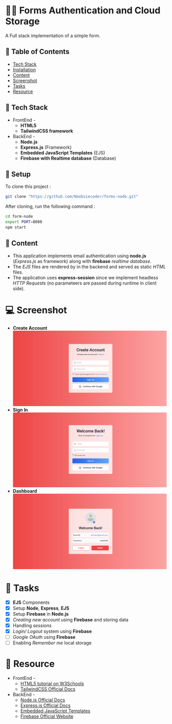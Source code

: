 # 👨‍💻 Forms Authentication and Cloud Storage

A Full stack implementation of a simple form.

## 📜 Table of Contents

- [Tech Stack](#🔨-Tech-Stack)
- [Installation](#🚀-Setup)
- [Content](#📑-Content)
- [Screenshot](#💻-Screenshot)
- [Tasks](#📝-Tasks)
- [Resource](#📕-Resource)

## 🔨 Tech Stack

- FrontEnd -
  - **HTML5**
  - **TailwindCSS framework**
- BackEnd -
  - **Node.js**
  - **Express.js** (Framework)
  - **Embedded JavaScript Templates** (EJS)
  - **Firebase with Realtime database** (Database)

## 🚀 Setup

To clone this project :

```bash
git clone "https://github.com/Noobsiecoder/forms-node.git"
```

After cloning, run the following command :

```bash
cd form-node
export PORT=8080
npm start
```

## 📑 Content

- This application implements email authentication using **node.js** (_Express.js_ as framework) along with **firebase** _realtime database_.
- The _EJS_ files are rendered by in the backend and served as static _HTML_ files.
- The application uses **express-session** since we implement headless _HTTP Requests_ (no parameteers are passed during runtime in client side).

# 💻 Screenshot

- **Create Account**
  ![create-account](https://raw.githubusercontent.com/Noobsiecoder/forms-tailwind/main/src/assets/image/create_account.png)
  <br>
- **Sign In**
  ![sign-in](https://raw.githubusercontent.com/Noobsiecoder/forms-tailwind/main/src/assets/image/log_in.png)
  <br>
- **Dashboard**
  ![dashboard](https://raw.githubusercontent.com/Noobsiecoder/forms-tailwind/main/src/assets/image/dashboard.png)

# 📝 Tasks

- [x] **EJS** Components
- [x] Setup **Node**, **Express**, **EJS**
- [x] Setup **Firebase** in **Node.js**
- [x] _Creating new account_ using **Firebase** and storing data
- [x] Handling _sessions_
- [x] _Login/ Logout_ system using **Firebase**
- [ ] _Google OAuth_ using **Firebase**
- [ ] Enabling _Remember me_ local storage

# 📕 Resource

- FrontEnd -
  - [HTML5 tutorial on W3Schools](https://www.w3schools.com/html/)
  - [TailwindCSS Official Docs](https://tailwindcss.com/)
- BackEnd -
  - [Node.js Official Docs](https://nodejs.dev/learn)
  - [Express.js Official Docs](https://expressjs.com/)
  - [Embedded JavaScript Templates](https://ejs.co/)
  - [Firebase Official Website](https://firebase.google.com/)
